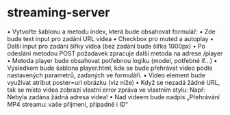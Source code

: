 # streaming-server
• Vytvořte šablonu a metodu index, která bude obsahovat formulář:
• Zde bude text input pro zadání URL videa
• Checkbox pro muted a autoplay
• Další input pro zadání šířky videa (bez zadání bude šířka 1000px)
• Po odeslání metodou POST požadavek zpracuje další metoda na adrese /player
• Metoda player bude obsahovat potřebnou logiku (model, potřebné if…)
• Výsledkem bude šablona player.html, kde se bude přehrávat video podle nastavených
parametrů, zadaných ve formuláři.
• Video element bude využívat atribut poster=url obrázku (viz níže)
• Když se nezadá žádné URL, tak se místo videa zobrazí vlastní error zpráva ve vlastním
stylu: Např: Nebyla zadána žádná adresa videa!
• Nad videem bude nadpis „Přehrávání MP4 streamu: vaše příjmení, případně i ID“
